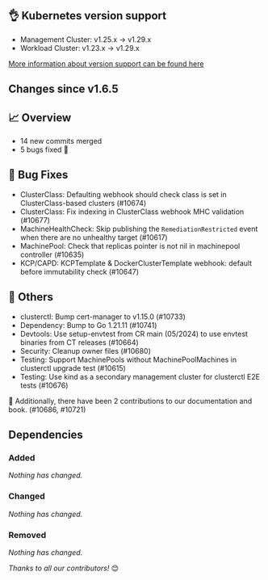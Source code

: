 ## 👌 Kubernetes version support

- Management Cluster: v1.25.x -> v1.29.x
- Workload Cluster: v1.23.x -> v1.29.x

[More information about version support can be found here](https://cluster-api.sigs.k8s.io/reference/versions.html)

## Changes since v1.6.5
## :chart_with_upwards_trend: Overview
- 14 new commits merged
- 5 bugs fixed 🐛

## :bug: Bug Fixes
- ClusterClass: Defaulting webhook should check class is set in ClusterClass-based clusters (#10674)
- ClusterClass: Fix indexing in ClusterClass webhook MHC validation (#10677)
- MachineHealthCheck: Skip publishing the `RemediationRestricted` event when there are no unhealthy target (#10617)
- MachinePool: Check that replicas pointer is not nil in machinepool controller (#10635)
- KCP/CAPD: KCPTemplate & DockerClusterTemplate webhook: default before immutability check (#10647)

## :seedling: Others
- clusterctl: Bump cert-manager to v1.15.0 (#10733)
- Dependency: Bump to Go 1.21.11 (#10741)
- Devtools: Use setup-envtest from CR main (05/2024) to use envtest binaries from CT releases (#10664)
- Security: Cleanup owner files (#10680)
- Testing: Support MachinePools without MachinePoolMachines in clusterctl upgrade test (#10615)
- Testing: Use kind as a secondary management cluster for clusterctl E2E tests (#10676)

:book: Additionally, there have been 2 contributions to our documentation and book. (#10686, #10721) 

## Dependencies

### Added
_Nothing has changed._

### Changed
_Nothing has changed._

### Removed
_Nothing has changed._

_Thanks to all our contributors!_ 😊
